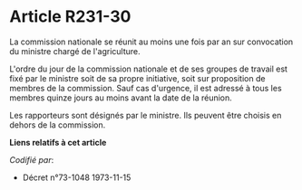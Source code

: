 # Article R231-30

La commission nationale se réunit au moins une fois par an sur convocation du ministre chargé de l'agriculture.

L'ordre du jour de la commission nationale et de ses groupes de travail est fixé par le ministre soit de sa propre
initiative, soit sur proposition de membres de la commission. Sauf cas d'urgence, il est adressé à tous les membres quinze
jours au moins avant la date de la réunion.

Les rapporteurs sont désignés par le ministre. Ils peuvent être choisis en dehors de la commission.

**Liens relatifs à cet article**

_Codifié par_:

  - Décret n°73-1048 1973-11-15
